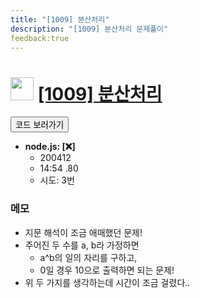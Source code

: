 ```yaml
---
title: "[1009] 분산처리"
description: "[1009] 분산처리 문제풀이"
feedback:true
---
```

<h1><img src="https://doky.space/assets/icpclev/u0.svg" height="37px"> <a href="http://icpc.me/1009">[1009] 분산처리</a></h1>

<a href="https://github.com/DokySp/acmicpc-practice/tree/master/1009"><button class="btn btn-info">코드 보러가기</button></a>

- **node.js: [:x:]**
  - 200412
  - 14:54 .80
  - 시도: 3번

### 메모
 - 지문 해석이 조금 애매했던 문제!
 - 주어진 두 수를 a, b라 가정하면
    - a^b의 일의 자리를 구하고, 
    - 0일 경우 10으로 출력하면 되는 문제!
 - 위 두 가지를 생각하는데 시간이 조금 걸렸다..
